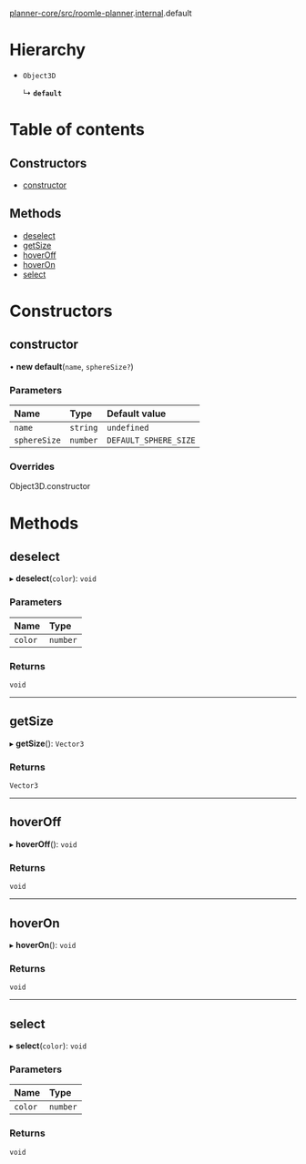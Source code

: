[planner-core/src/roomle-planner](../modules/planner_core_src_roomle_planner.md).[internal](../modules/planner_core_src_roomle_planner._internal_.md).default

# Hierarchy

- `Object3D`

  ↳ **`default`**

# Table of contents

## Constructors

- [constructor](planner_core_src_roomle_planner._internal_.default-24.md#constructor)

## Methods

- [deselect](planner_core_src_roomle_planner._internal_.default-24.md#deselect)
- [getSize](planner_core_src_roomle_planner._internal_.default-24.md#getsize)
- [hoverOff](planner_core_src_roomle_planner._internal_.default-24.md#hoveroff)
- [hoverOn](planner_core_src_roomle_planner._internal_.default-24.md#hoveron)
- [select](planner_core_src_roomle_planner._internal_.default-24.md#select)

# Constructors

## constructor

• **new default**(`name`, `sphereSize?`)

### Parameters

| Name | Type | Default value |
| :------ | :------ | :------ |
| `name` | `string` | `undefined` |
| `sphereSize` | `number` | `DEFAULT_SPHERE_SIZE` |

### Overrides

Object3D.constructor

# Methods

## deselect

▸ **deselect**(`color`): `void`

### Parameters

| Name | Type |
| :------ | :------ |
| `color` | `number` |

### Returns

`void`

___

## getSize

▸ **getSize**(): `Vector3`

### Returns

`Vector3`

___

## hoverOff

▸ **hoverOff**(): `void`

### Returns

`void`

___

## hoverOn

▸ **hoverOn**(): `void`

### Returns

`void`

___

## select

▸ **select**(`color`): `void`

### Parameters

| Name | Type |
| :------ | :------ |
| `color` | `number` |

### Returns

`void`
